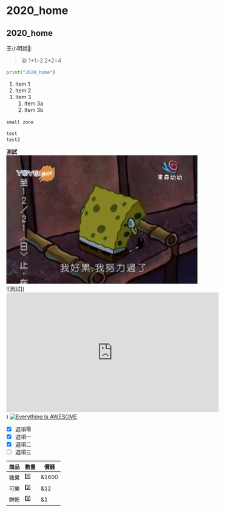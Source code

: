 # 2020_home
## 2020_home ##
王小明說:boy::
>:laughing:
> 1+1=2
> 2+2=4
```python
print("2020_home")
```
1. Item 1
1. Item 2
1. Item 3
   1. Item 3a
   1. Item 3b
   
`small zone`

```big zone
test
test2
```
**測試**
![哭哭海綿](./S__16949284.jpg)
![測試](<iframe width="560" height="315" src="https://www.youtube.com/embed/TsmRL9MQwjw" frameborder="0" allow="accelerometer; autoplay; clipboard-write; encrypted-media; gyroscope; picture-in-picture" allowfullscreen></iframe>)
[![Everything Is AWESOME](https://img.youtube.com/vi/StTqXEQ2l-Y/0.jpg)](https://www.youtube.com/watch?v=StTqXEQ2l-Y "Everything Is AWESOME")
- [x] 選項零
- [x] 選項一
- [x] 選項二
- [ ] 選項三

商品 | 數量 | 價錢
--- | --- | ---
糖果 | :one: | &1600
可樂 | :two: | &12
餅乾 | :three: | &1
